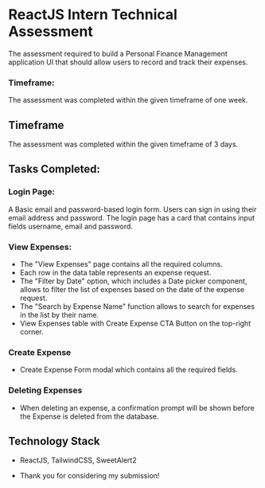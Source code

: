 
# ReactJS Intern Technical Assessment

The assessment required to build a Personal Finance Management application UI that should allow users to record and track their expenses.

### Timeframe:

The assessment was completed within the given timeframe of one week.

## Timeframe
The assessment was completed within the given timeframe of 3 days.

## Tasks Completed:

### Login Page:
A Basic email and password-based login form. Users can sign in using their email address and password. The login page has a card that contains input fields username, email and password.

### View Expenses:
- The "View Expenses" page contains all the required columns.
- Each row in the data table represents an expense request.
- The "Filter by Date" option, which includes a Date picker component, allows to filter the list of expenses based on the date of the expense request.
- The "Search by Expense Name" function allows to search for expenses in the list by their name.
- View Expenses table with Create Expense CTA Button on the top-right corner.

### Create Expense
- Create Expense Form modal which contains all the required fields.

### Deleting Expenses
- When deleting an expense, a confirmation prompt will be shown before the Expense is deleted from the database.


## Technology Stack
- ReactJS, TailwindCSS, SweetAlert2


- Thank you for considering my submission!
